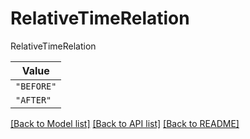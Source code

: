 # RelativeTimeRelation

RelativeTimeRelation

| **Value** |
| --------- |
| `"BEFORE"` |
| `"AFTER"` |


[[Back to Model list]](../../../README.md#models-v1-link) [[Back to API list]](../../../README.md#apis-v1-link) [[Back to README]](../../../README.md)
